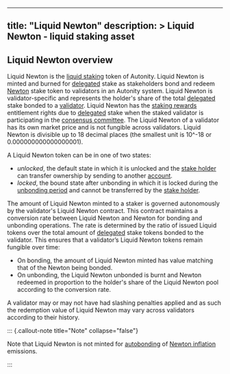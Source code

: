 
---
title: "Liquid Newton"
description: >
  Liquid Newton - liquid staking asset
---

## Liquid Newton overview

Liquid Newton is the [liquid staking](/concepts/staking/#liquid-staking) token of Autonity. Liquid Newton is minted and burned for [delegated](/glossary/#delegated) stake as stakeholders bond and redeem [Newton](/concepts/protocol-assets/newton/) stake token to validators in an Autonity system. Liquid Newton is validator-specific and represents the holder's share of the total [delegated](/glossary/#delegated) stake bonded to a [validator](/glossary/#validator). Liquid Newton has the [staking rewards](/glossary/#staking-rewards) entitlement rights due to [delegated](/glossary/#delegated) stake when the staked validator is participating in the [consensus committee](/glossary/#consensus-committee). The Liquid Newton of a validator has its own market price and is not fungible across validators. Liquid Newton is divisible up to 18 decimal places (the smallest unit is 10^-18 or 0.000000000000000001).

A Liquid Newton token can be in one of two states:

- _unlocked_, the default state in which it is unlocked and the [stake holder](/glossary/#stakeholder) can transfer ownership by sending to another [account](/glossary/#account).
- _locked_, the bound state after unbonding in which it is locked during the [unbonding period](/glossary/#unbonding-period) and cannot be transferred by the [stake holder](/glossary/#stakeholder).

The amount of Liquid Newton minted to a staker is governed autonomously by the validator's Liquid Newton contract. This contract maintains a conversion rate between Liquid Newton and Newton for bonding and unbonding operations. The rate is determined by the ratio of issued Liquid tokens over the total amount of [delegated](/glossary/#delegated) stake tokens bonded to the validator. This ensures that a validator’s Liquid Newton tokens remain fungible over time:

- On bonding, the amount of Liquid Newton minted has value matching that of the Newton being bonded.
- On unbonding, the Liquid Newton unbonded is burnt and Newton redeemed in proportion to the holder's share of the Liquid Newton pool according to the conversion rate.

A validator may or may not have had slashing penalties applied and as such the redemption value of Liquid Newton may vary across validators according to their history.

::: {.callout-note title="Note" collapse="false"}

Note that Liquid Newton is not minted for [autobonding](/glossary/#autobond) of 
[Newton inflation](/concepts/protocol-assets/newton/#total-supply-and-newton-inflation) emissions.

:::
